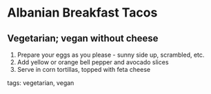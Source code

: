 Albanian Breakfast Tacos
=======================

Vegetarian; vegan without cheese
--------------------------------

1. Prepare your eggs as you please - sunny side up, scrambled, etc.
2. Add yellow or orange bell pepper and avocado slices
3. Serve in corn tortillas, topped with feta cheese

tags: vegetarian, vegan
